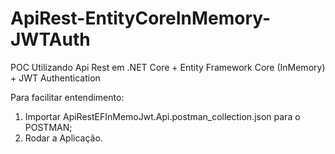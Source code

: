 # ApiRest-EntityCoreInMemory-JWTAuth
POC Utilizando Api Rest em .NET Core + Entity Framework Core (InMemory) + JWT Authentication

Para facilitar entendimento:

1. Importar ApiRestEFInMemoJwt.Api.postman_collection.json para o POSTMAN;
2. Rodar a Aplicação.
